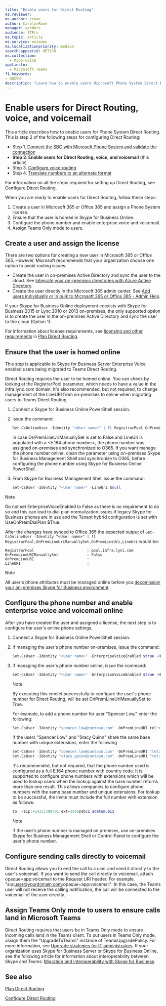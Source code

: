 ```yaml
---
title: "Enable users for Direct Routing"
ms.reviewer: 
ms.author: crowe
author: CarolynRowe
manager: serdars
audience: ITPro
ms.topic: article
ms.service: msteams
ms.localizationpriority: medium
search.appverid: MET150
ms.collection: 
  - M365-voice
appliesto: 
  - Microsoft Teams
f1.keywords:
- NOCSH
description: "Learn how to enable users Microsoft Phone System Direct Routing."
---
```


# Enable users for Direct Routing, voice, and voicemail

This article describes how to enable users for Phone System Direct Routing.  This is step 2 of the following steps for configuring Direct Routing:

- Step 1. [Connect the SBC with Microsoft Phone System and validate the connection](direct-routing-connect-the-sbc.md) 
- **Step 2. Enable users for Direct Routing, voice, and voicemail**   (this article)
- Step 3. [Configure voice routing](direct-routing-voice-routing.md)
- Step 4. [Translate numbers to an alternate format](direct-routing-translate-numbers.md) 


For information on all the steps required for setting up Direct Routing, see [Configure Direct Routing](direct-routing-configure.md).

When you are ready to enable users for Direct Routing, follow these steps: 

1. Create a user in Microsoft 365 or Office 365 and assign a Phone System license. 
2. Ensure that the user is homed in Skype for Business Online. 
3. Configure the phone number and enable enterprise voice and voicemail. 
4. Assign Teams Only mode to users.

## Create a user and assign the license

There are two options for creating a new user in Microsoft 365 or Office 365. However, Microsoft recommends that your organization choose one option to avoid routing issues: 

- Create the user in on-premises Active Directory and sync the user to the cloud. See [Integrate your on-premises directories with Azure Active Directory](/azure/active-directory/connect/active-directory-aadconnect).
- Create the user directly in the Microsoft 365 admin center. See [Add users individually or in bulk to Microsoft 365 or Office 365 - Admin Help](https://support.office.com/article/Add-users-individually-or-in-bulk-to-Office-365-Admin-Help-1970f7d6-03b5-442f-b385-5880b9c256ec). 

If your Skype for Business Online deployment coexists with Skype for Business 2015 or Lync 2010 or 2013 on-premises, the only supported option is to create the user in the on-premises Active Directory and sync the user to the cloud (Option 1). 

For information about license requirements, see [licensing and other requirements](direct-routing-plan.md#licensing-and-other-requirements) in [Plan Direct Routing](direct-routing-plan.md).

## Ensure that the user is homed online 

This step is applicable to Skype for Business Server Enterprise Voice enabled users being migrated to Teams Direct Routing.

Direct Routing requires the user to be homed online. You can check by looking at the RegistrarPool parameter, which needs to have a value in the infra.lync.com domain. It's also recommended, but not required, to change management of the LineURI from on-premises to online when migrating users to Teams Direct Routing. 

1. Connect a Skype for Business Online PowerShell session.

2. Issue the command: 

    ```PowerShell
    Get-CsOnlineUser -Identity "<User name>" | fl RegistrarPool,OnPremLineUriManuallySet,OnPremLineUri,LineUri
    ``` 
    In case OnPremLineUriManuallySet is set to False and LineUri is populated with a <E.164 phone number>, the phone number was assigned on-premises and synchronized to O365. If you want manage the phone number online, clean the parameter using on-premises Skype for Business Management Shell and synchronize to O365, before configuring the phone number using Skype for Business Online PowerShell. 

1. From Skype for Business Management Shell issue the command: 

   ```PowerShell
   Set-CsUser -Identity "<User name>" -LineUri $null
    ``` 
 > [!NOTE]
 > Do not set EnterpriseVoiceEnabled to False as there is no requirement to do so and this can lead to dial plan normalization issues if legacy Skype for Business phones are in use and the Tenant hybrid configuration is set with UseOnPremDialPlan $True. 
    
   After the changes have synced to Office 365 the expected output of `Get-CsOnlineUser -Identity "<User name>" | fl RegistrarPool,OnPremLineUriManuallySet,OnPremLineUri,LineUri` would be:

   ```console
   RegistrarPool                        : pool.infra.lync.com
   OnPremLineURIManuallySet             : False
   OnPremLineURI                        : 
   LineURI                              : 
   ```
 > [!NOTE]
 > All user's phone attributes must be managed online before you [decomission your on-premises Skype for Business environment](/skypeforbusiness/hybrid/decommission-on-prem-overview). 

## Configure the phone number and enable enterprise voice and voicemail online 

After you have created the user and assigned a license, the next step is to configure the user's online phone settings. 

 
1. Connect a Skype for Business Online PowerShell session. 

2. If managing the user's phone number on-premises, issue the command: 

    ```PowerShell
    Set-CsUser -Identity "<User name>" -EnterpriseVoiceEnabled $true -HostedVoiceMail $true
    ```
3. If managing the user's phone number online, issue the command: 
 
    ```PowerShell
    Set-CsUser -Identity "<User name>" -EnterpriseVoiceEnabled $true -HostedVoiceMail $true -OnPremLineURI tel:<phone number>
    ```
    > [!NOTE]
    > By executing this cmdlet successfully to configure the user's phone number for Direct Routing, will be set OnPremLineUriManuallySet to True.

    For example, to add a phone number for user "Spencer Low," enter the following: 

    ```PowerShell
    Set-CsUser -Identity "spencer.low@contoso.com" -OnPremLineURI tel:+14255388797 -EnterpriseVoiceEnabled $true -HostedVoiceMail $true
    ```
    If the users "Spencer Low" and "Stacy Quinn" share the same base number with unique extensions, enter the following
    
    ```PowerShell
    Set-CsUser -Identity "spencer.low@contoso.com" -OnPremLineURI "tel:+14255388701;ext=1001" -EnterpriseVoiceEnabled $true -HostedVoiceMail $true
    Set-CsUser -Identity "stacy.quinn@contoso.com" -OnPremLineURI "tel:+14255388701;ext=1002" -EnterpriseVoiceEnabled $true -HostedVoiceMail $true
    ```

    It's recommended, but not required, that the phone number used is configured as a full E.164 phone number with country code. It is supported to configure phone numbers with extensions which will be used to lookup users when the lookup against the base number returns more than one result. This allows companies to configure phone numbers with the same base number and unique extensions. For lookup to be successful, the invite must include the full number with extension as follows:
    ```PowerShell
    To: <sip:+14255388701;ext=1001@sbc1.adatum.biz
    ```
    
    > [!NOTE]
    > If the user’s phone number is managed on premises, use on-premises Skype for Business Management Shell or Control Panel to configure the user's phone number. 


## Configure sending calls directly to voicemail

Direct Routing allows you to end the call to a user and send it directly to the user's voicemail. If you want to send the call directly to voicemail, attach opaque=app:voicemail to the Request URI header. For example, "sip:user@yourdomain.com;opaque=app:voicemail". In this case, the Teams user will not receive the calling notification, the call will be connected to the voicemail of the user directly.

## Assign Teams Only mode to users to ensure calls land in Microsoft Teams

Direct Routing requires that users be in Teams Only mode to ensure incoming calls land in the Teams client. To put users in Teams Only mode, assign them the "UpgradeToTeams" instance of TeamsUpgradePolicy. For more information, see [Upgrade strategies for IT administrators](upgrade-to-teams-on-prem-implement.md). If your organization uses Skype for Business Server or Skype for Business Online, see the following article for information about interoperability between Skype and Teams: [Migration and interoperability with Skype for Business](migration-interop-guidance-for-teams-with-skype.md).

## See also

[Plan Direct Routing](direct-routing-plan.md)

[Configure Direct Routing](direct-routing-configure.md)
